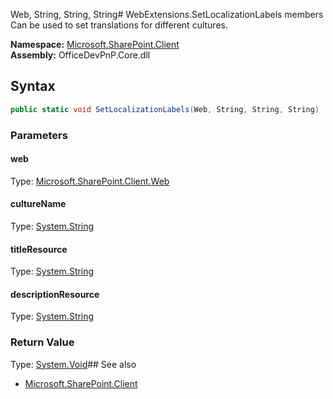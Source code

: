 Web, String, String, String# WebExtensions.SetLocalizationLabels members
Can be used to set translations for different cultures.  

**Namespace:** [Microsoft.SharePoint.Client](Microsoft.SharePoint.Client.md)  
**Assembly:** OfficeDevPnP.Core.dll  
## Syntax
```C#
public static void SetLocalizationLabels(Web, String, String, String)
```
### Parameters
#### web
Type: [Microsoft.SharePoint.Client.Web](Microsoft.SharePoint.Client.Web.md) 
#### 
#### cultureName
Type: [System.String](System.String.md) 
#### 
#### titleResource
Type: [System.String](System.String.md) 
#### 
#### descriptionResource
Type: [System.String](System.String.md) 
#### 
### Return Value
Type: [System.Void](System.Void.md)## See also
- [Microsoft.SharePoint.Client](Microsoft.SharePoint.Client.md)
